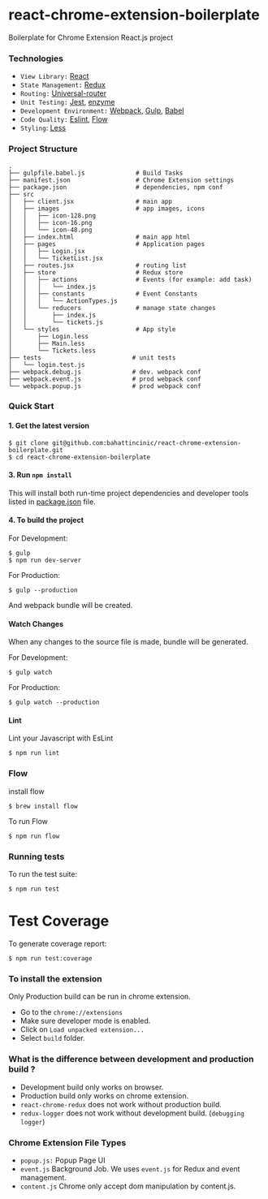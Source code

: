 # react-chrome-extension-boilerplate
Boilerplate for Chrome Extension React.js project

### Technologies

- `View Library:` [React](https://facebook.github.io/react/)
- `State Management:` [Redux](http://redux.js.org/)
- `Routing:` [Universal-router](https://github.com/kriasoft/universal-router)
- `Unit Testing:` [Jest](https://facebook.github.io/jest/), [enzyme](https://github.com/airbnb/enzyme)
- `Development Environment:` [Webpack](https://webpack.github.io/), [Gulp](http://gulpjs.com/), [Babel](https://babeljs.io/)
- `Code Quality:` [Eslint](http://eslint.org/), [Flow](https://flow.org/)
- `Styling`: [Less](http://lesscss.org/)


### Project Structure

```
.
├── gulpfile.babel.js              # Build Tasks
├── manifest.json                  # Chrome Extension settings
├── package.json                   # dependencies, npm conf
├── src
│   ├── client.jsx                 # main app
│   ├── images                     # app images, icons
│   │   ├── icon-128.png
│   │   ├── icon-16.png
│   │   └── icon-48.png
│   ├── index.html                 # main app html
│   ├── pages                      # Application pages
│   │   ├── Login.jsx
│   │   └── TicketList.jsx
│   ├── routes.jsx                 # routing list
│   ├── store                      # Redux store
│   │   ├── actions                # Events (for example: add task)
│   │   │   └── index.js
│   │   ├── constants              # Event Constants
│   │   │   └── ActionTypes.js
│   │   └── reducers               # manage state changes
│   │       ├── index.js
│   │       └── tickets.js
│   └── styles                     # App style
│       ├── Login.less
│       ├── Main.less
│       └── Tickets.less
├── tests                         # unit tests
│   └── login.test.js
├── webpack.debug.js              # dev. webpack conf
├── webpack.event.js              # prod webpack conf
└── webpack.popup.js              # prod webpack conf
```


### Quick Start

#### 1. Get the latest version

```shell
$ git clone git@github.com:bahattincinic/react-chrome-extension-boilerplate.git
$ cd react-chrome-extension-boilerplate
```

#### 3. Run `npm install`

This will install both run-time project dependencies and developer tools listed
in [package.json](./package.json) file.


#### 4. To build the project

For Development:

```shell
$ gulp
$ npm run dev-server
```

For Production:

```shell
$ gulp --production
```

And webpack bundle will be created.


#### Watch Changes

When any changes to the source file is made, bundle will be generated.

For Development:

```shell
$ gulp watch
```

For Production:

```shell
$ gulp watch --production
```

#### Lint

Lint your Javascript with EsLint

```shell
$ npm run lint
```

### Flow

install flow

```shell
$ brew install flow
```

To run Flow

```shell
$ npm run flow
```

### Running tests

To run the test suite:

```shell
$ npm run test
```

# Test Coverage

To generate coverage report:

```shell
$ npm run test:coverage
```


### To install the extension

Only Production build can be run in chrome extension.

- Go to  the `chrome://extensions`
- Make sure developer mode is enabled.
- Click on `Load unpacked extension...`
- Select `build` folder.

### What is the difference between development and production build ?
- Development build only works on browser.
- Production build only works on chrome extension.
- `react-chrome-redux` does not work without production build.
- `redux-logger` does not work without development build. (`debugging logger`)


### Chrome Extension File Types

- `popup.js:` Popup Page UI
- `event.js` Background Job. We uses `event.js` for Redux and event management.
- `content.js` Chrome only accept dom manipulation by content.js.
